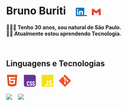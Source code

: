 <h1> Bruno Buriti
    <span>&nbsp;&nbsp;</span>
    <a href="https://www.linkedin.com/in/bruno-buriti">
        <img height="24px" align="center" alt="Linkedin" src="./images/linkedin.svg">
    </a>
    <span>&nbsp;</span>
    <a href="mailto:bruno700job@gmail.com">
        <img height="24px" align="center" alt="E-mail para Bruno" src="./images/gmail.svg">
    </a>
</h1>

**👨🏻‍💻 Tenho 30 anos, sou natural de São Paulo.**  
**✍🏻 Atualmente estou aprendendo Tecnologia.**

<br>

## Linguagens e Tecnologias

<div>
    <img height="32px" align="center" alt="HTML" src="./images/html5.svg">
    <span>&nbsp;&nbsp;</span>
    <img height="32px" align="center" alt="CSS" src="./images/css.svg">
    <span>&nbsp;&nbsp;</span>
    <img height="32px" align="center" alt="JavaScript" src="./images/javascript.svg">
    <span>&nbsp;&nbsp;</span>
    <img height="32px" align="center" alt="Git" src="./images/git.svg">
</div>
<br>
<div>
    <picture>
        <source
            srcset="https://github-readme-stats.vercel.app/api/top-langs/?username=bruno-buriti&locale=pt-br&custom_title=Mais+Usadas&layout=compact&theme=codeSTACKr"
            media="(prefers-color-scheme: dark)" />
        <source
            srcset="https://github-readme-stats.vercel.app/api/top-langs/?username=bruno-buriti&locale=pt-br&custom_title=Mais+Usadas&layout=compact&theme=flag-india"
            media="(prefers-color-scheme: light), (prefers-color-scheme: no-preference)" />
        <img height="160px" align="center"
            src="https://github-readme-stats.vercel.app/api/top-langs/?username=bruno-buriti&locale=pt-br&custom_title=Mais+Usadas&layout=compact&theme=flag-india" />
    </picture>
    <span>&nbsp;&nbsp;</span>
    <picture>
        <source
            srcset="https://github-readme-stats.vercel.app/api?username=bruno-buriti&locale=pt-br&custom_title=Estatísticas+do+GitHub&show_icons=true&include_all_commits=true&theme=codeSTACKr"
            media="(prefers-color-scheme: dark)" />
        <source
            srcset="https://github-readme-stats.vercel.app/api?username=bruno-buriti&locale=pt-br&custom_title=Estatísticas+do+GitHub&show_icons=true&include_all_commits=true&theme=flag-india"
            media="(prefers-color-scheme: light), (prefers-color-scheme: no-preference)" />
        <img height="160px" align="center"
            src="https://github-readme-stats.vercel.app/api?username=bruno-buriti&locale=pt-br&custom_title=Estatísticas+do+GitHub&show_icons=true&include_all_commits=true&theme=flag-india" />
    </picture>
</div>